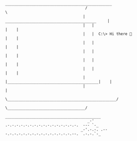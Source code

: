                                          ________________________________________________
                                        /                                                \
                                       |    _________________________________________     |
                                       |   |                                         |    |
                                       |   |  C:\> Hi there 👋                       |    |
                                       |   |                                         |    |
                                       |   |                                         |    |
                                       |   |                                         |    |
                                       |   |                                         |    |
                                       |   |_________________________________________|    |
                                       |                                                  |
                                        \_________________________________________________/
                                               \___________________________________/
                                            ___________________________________________
                                         _-'    .-.-.-.-.-.-.-.-.-.-.-.-.-.-.-.-.  --- `-_
                                      _-'.-.-. .---.-.-.-.-.-.-.-.-.-.-.-.-.-.-.--.  .-.-.`-_

<!--
**DeanMilojevic/DeanMilojevic** is a ✨ _special_ ✨ repository because its `README.md` (this file) appears on your GitHub profile.

Here are some ideas to get you started:

- 🔭 I’m currently working on ...
- 🌱 I’m currently learning ...
- 👯 I’m looking to collaborate on ...
- 🤔 I’m looking for help with ...
- 💬 Ask me about ...
- 📫 How to reach me: ...
- 😄 Pronouns: ...
- ⚡ Fun fact: ...
-->
